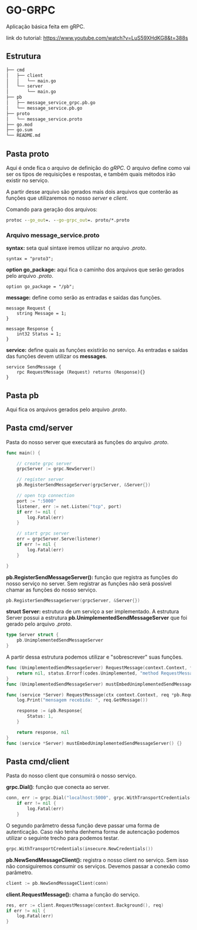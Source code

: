 # GO-GRPC

Aplicação básica feita em gRPC.

link do tutorial: https://www.youtube.com/watch?v=LuS59XHdKG8&t=388s

## Estrutura

```txt
├── cmd
│   ├── client
│   │   └── main.go
│   └── server
│       └── main.go
├── pb
│   ├── message_service_grpc.pb.go
│   └── message_service.pb.go
├── proto
│   └── message_service.proto
├── go.mod
├── go.sum
└── README.md
```

## Pasta proto

Aqui é onde fica o arquivo de definição do *gRPC*. O arquivo define como vai ser os tipos de requisições e respostas, e também quais métodos irão existir no serviço.

A partir desse arquivo são gerados mais dois arquivos que conterão as funções que utilizaremos no nosso *server* e *client*.

Comando para geração dos arquivos:
```cmd
protoc --go_out=. --go-grpc_out=. proto/*.proto
```

### Arquivo message_service.proto

**syntax:** seta qual sintaxe iremos utilizar no arquivo *.proto*.

```proto3
syntax = "proto3";
```

**option go_package:** aqui fica o caminho dos arquivos que serão gerados pelo arquivo *.proto*.

```proto3
option go_package = "/pb";
```

**message:** define como serão as entradas e saidas das funções.

```proto3
message Request {
    string Message = 1;
}

message Response {
    int32 Status = 1;
}
```

**service:** define quais as funções existirão no serviço. As entradas e saídas das funções devem utilizar os **messages**.

```proto3
service SendMessage {
    rpc RequestMessage (Request) returns (Response){}
}
```
## Pasta pb

Aqui fica os arquivos gerados pelo arquivo *.proto*.

## Pasta cmd/server

Pasta do nosso server que executará as funções do arquivo *.proto*.

```go
func main() {

	// create grpc server
	grpcServer := grpc.NewServer()

	// register server
	pb.RegisterSendMessageServer(grpcServer, &Server{})

	// open tcp connection
	port := ":5000"
	listener, err := net.Listen("tcp", port)
	if err != nil {
		log.Fatal(err)
	}

	// start grpc server
	err = grpcServer.Serve(listener)
	if err != nil {
		log.Fatal(err)
	}

}
```

**pb.RegisterSendMessageServer():** função que registra as funções do nosso serviço no server. Sem registrar as funções não será possível chamar as funções do nosso serviço.

```go
pb.RegisterSendMessageServer(grpcServer, &Server{})
```

**struct Server:** estrutura de um serviço a ser implementado. A estrutura Server possui a estrutura **pb.UnimplementedSendMessageServer** que foi gerado pelo arquivo *.proto*. 

```go
type Server struct {
	pb.UnimplementedSendMessageServer
}
```

A partir dessa estrutura podemos utilizar e "sobrescrever" suas funções.

```go
func (UnimplementedSendMessageServer) RequestMessage(context.Context, *Request) (*Response, error) {
	return nil, status.Errorf(codes.Unimplemented, "method RequestMessage not implemented")
}
func (UnimplementedSendMessageServer) mustEmbedUnimplementedSendMessageServer() {}
```

```go
func (service *Server) RequestMessage(ctx context.Context, req *pb.Request) (*pb.Response, error) {
	log.Print("mensagem recebida: ", req.GetMessage())

	response := &pb.Response{
		Status: 1,
	}

	return response, nil
}
func (service *Server) mustEmbedUnimplementedSendMessageServer() {}
```

## Pasta cmd/client

Pasta do nosso client que consumirá o nosso serviço.

**grpc.Dial()**: função que conecta ao server.

```go
conn, err := grpc.Dial("localhost:5000", grpc.WithTransportCredentials(insecure.NewCredentials()))
	if err != nil {
		log.Fatal(err)
	}
```

O segundo parâmetro dessa função deve passar uma forma de autenticação. Caso não tenha denhema forma de autencação podemos utilizar o seguinte trecho para podemos testar.

```go
grpc.WithTransportCredentials(insecure.NewCredentials())
```

**pb.NewSendMessageClient():** registra o nosso client no serviço. Sem isso não consiguiremos consumir os serviços. Devemos passar a conexão como parâmetro.

```go
client := pb.NewSendMessageClient(conn)
```

**client.RequestMessage():** chama a função do serviço.

```go 
res, err := client.RequestMessage(context.Background(), req)
if err != nil {
	log.Fatal(err)
}
```
